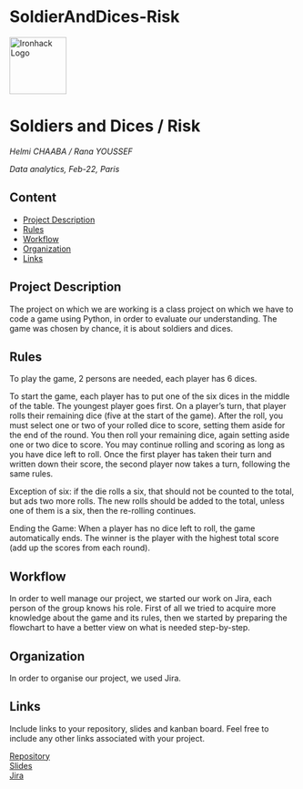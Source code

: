 # SoldierAndDices-Risk
<img src="https://bit.ly/2VnXWr2" alt="Ironhack Logo" width="100"/>

# Soldiers and Dices / Risk
*Helmi CHAABA / Rana YOUSSEF*

*Data analytics, Feb-22, Paris*

## Content
- [Project Description](#project-description)
- [Rules](#rules)
- [Workflow](#workflow)
- [Organization](#organization)
- [Links](#links)

## Project Description
The project on which we are working is a class project on which we have to code a game using Python, in order to evaluate our understanding. 
The game was chosen by chance, it is about soldiers and dices.

## Rules
To play the game, 2 persons are needed, each player has 6 dices. 

To start the game, each player has to put one of the six dices in the middle of the table. The youngest player goes first. On a player’s turn, that player rolls their remaining dice (five at the start of the game). After the roll, you must select one or two of your rolled dice to score, setting them aside for the end of the round. You then roll your remaining dice, again setting aside one or two dice to score. You may continue rolling and scoring as long as you have dice left to roll. Once the first player has taken their turn and written down their score, the second player now takes a turn, following the same rules.

Exception of six: if the die rolls a six, that should not be counted to the total, but ads two more rolls. The new rolls should be added to the total, unless one of them is a six, then the re-rolling continues.

Ending the Game: When a player has no dice left to roll, the game automatically ends. The winner is the player with the highest total score (add up the scores from each round).

## Workflow
In order to well manage our project, we started our work on Jira, each person of the group knows his role.
First of all we tried to acquire more knowledge about the game and its rules, then we started by preparing the flowchart to have a better view on what is needed step-by-step.

## Organization
In order to organise our project, we used Jira.

## Links
Include links to your repository, slides and kanban board. Feel free to include any other links associated with your project.

[Repository](https://github.com/helmichaaba/SoldierAndDices-Risk)  
[Slides](https://docs.google.com/presentation/d/1jE1HeZ2H53gSZzqgD3rgtEbHuhoIHwRT/edit?usp=sharing&ouid=117210236453134236419&rtpof=true&sd=true)  
[Jira](https://dafeb.atlassian.net/jira/software/projects/G5/boards/2)  
